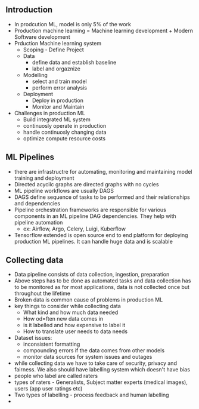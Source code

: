 ## Introduction

* In prodcution ML, model is only 5% of the work
* Production machine learning = Machine learning development + Modern Software development
* Prduction Machine learning system
  * Scoping - Define Project
  * Data
    * define data and establish baseline
    * label and orgaznize
  * Modelling
    * select and train model
    * perform error analysis
  * Deployment
    * Deploy in production
    * Monitor and Maintain
* Challenges in production ML
  * Build integrated ML system
  * continuosly operate in production
  * handle continuosly changing data
  * optimize compute resource costs

## ML Pipelines
* there are infrastructre for automating, monitoring and maintaining model training and deployment
* Directed acycilc graphs are directed graphs with no cycles
* ML pipeline workflows are usually DAGS
* DAGS define sequence of tasks to be performed and their relationships and dependencies
* Pipeline orchestration frameworks are responsible for various components in an ML pipeline DAG dependencies. They help with pipeline automation
  * ex: Airflow, Argo, Celery, Luigi, Kuberflow
* Tensorflow extended is open source end to end platform for deploying production ML pipelines. It can handle huge data and is scalable

## Collecting data
* Data pipeline consists of data collection, ingestion, preparation
* Above steps has to be done as automated tasks and data collection has to be monitored as for most applications, data is not collected once but throughout the lifetime
* Broken data is common cause of problems in production ML
* key things to consider while collecting data
  * What kind and how much data needed
  * How od=ften new data comes in
  * is it labelled and how expensive to label it
  * How to translate user needs to data needs
* Dataset issues:
  * inconsistent formatting
  * compounding errors if the data comes from other models
  * monitor data sources for system issues and outages
* while collecting data we have to take care of security, privacy and fairness. We also should have labelling system which doesn't have bias
* people who label are called raters
* types of raters - Generalists, Subject matter experts (medical images), users (app user ratings etc)
* Two types of labelling - process feedback and human labelling
* 
